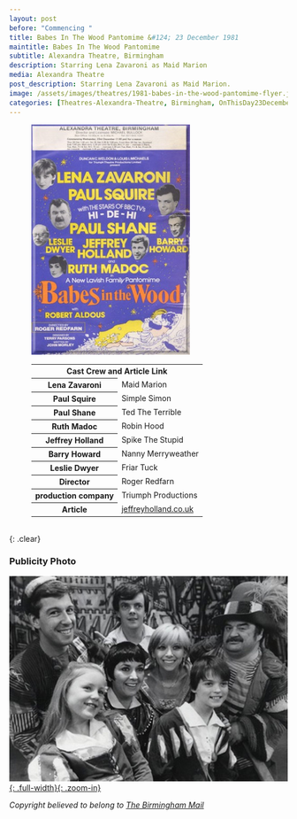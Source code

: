 ```yaml
---
layout: post
before: "Commencing "
title: Babes In The Wood Pantomime &#124; 23 December 1981
maintitle: Babes In The Wood Pantomime
subtitle: Alexandra Theatre, Birmingham
description: Starring Lena Zavaroni as Maid Marion
media: Alexandra Theatre
post_description: Starring Lena Zavaroni as Maid Marion.
image: /assets/images/theatres/1981-babes-in-the-wood-pantomime-flyer.jpg
categories: [Theatres-Alexandra-Theatre, Birmingham, OnThisDay23December]
---
```


<figure class="fig1">
<img src="/assets/images/theatres/1981-babes-in-the-wood-pantomime-flyer.jpg" class="full-width">
</figure>

<figure class="fig2">
<figcaption>
<table style="width:100%;">
<tr><th colspan="2" style="text-align:center;" class="h2">Cast Crew and Article Link</th></tr>
<tr><th>Lena Zavaroni</th><td>Maid Marion</td></tr>
<tr><th>Paul Squire</th><td>Simple Simon</td></tr>
<tr><th>Paul Shane</th><td>Ted The Terrible</td></tr>
<tr><th>Ruth Madoc</th><td>Robin Hood</td></tr>
<tr><th>Jeffrey Holland</th><td>Spike The Stupid</td></tr>
<tr><th>Barry Howard</th><td>Nanny Merryweather</td></tr>
<tr><th>Leslie Dwyer</th><td>Friar Tuck</td></tr>
<tr><th>Director</th><td>Roger Redfarn</td></tr>
<tr><th>production company</th><td>Triumph Productions</td></tr>
<tr><th>Article</th><td><a href="https://www.jeffreyholland.co.uk/babes-in-the-woods-1981">jeffreyholland.co.uk</a></td></tr>
</table>
</figcaption>
</figure>

<br />{: .clear}

### Publicity Photo
[![](/assets/images/theatres/1981-babes-in-the-wood-pantomime.jpg){: .full-width}{: .zoom-in}](/assets/images/theatres/1981-babes-in-the-wood-pantomime.jpg)

<cite>Copyright believed to belong to [The Birmingham Mail](https://www.birminghammail.co.uk/news/nostalgia/gallery/christmas-pantomime-198136)</cite>

